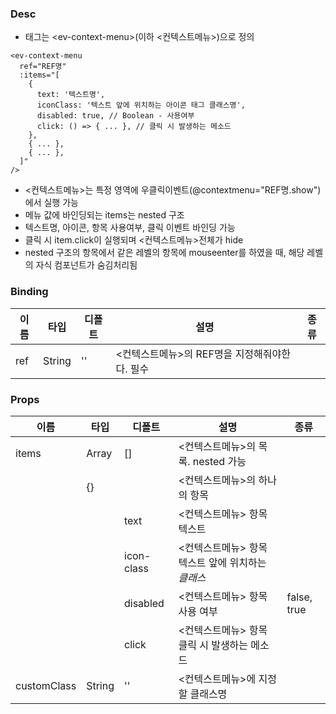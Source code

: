 ### Desc
- 태그는 &lt;ev-context-menu&gt;(이하 <컨텍스트메뉴>)으로 정의

```
<ev-context-menu
  ref="REF명"
  :items="[
    {
      text: '텍스트명',
      iconClass: '텍스트 앞에 위치하는 아이콘 태그 클래스명',
      disabled: true, // Boolean - 사용여부
      click: () => { ... }, // 클릭 시 발생하는 메소드
    },
    { ... },
    { ... },
  ]"
/>
```
- <컨텍스트메뉴>는 특정 영역에 우클릭이벤트(@contextmenu="REF명.show")에서 실행 가능
- 메뉴 값에 바인딩되는 items는 nested 구조
- 텍스트명, 아이콘, 항목 사용여부, 클릭 이벤트 바인딩 가능
- 클릭 시 item.click이 실행되며 <컨텍스트메뉴>전체가 hide
- nested 구조의 항목에서 같은 레벨의 항목에 mouseenter를 하였을 때, 해당 레벨의 자식 컴포넌트가 숨김처리됨


### Binding

| 이름 | 타입 | 디폴트 | 설명 | 종류 |
| --- | ---- | ----- | ---- | --- |
| ref | String | '' | <컨텍스트메뉴>의 REF명을 지정해줘야한다. 필수 | |

### Props

| 이름 | 타입 | 디폴트 | 설명 | 종류 |
| --- | ---- | ----- | ---- | --- |
| items | Array | [] | <컨텍스트메뉴>의 목록. nested 가능 | |
| | {} |  | <컨텍스트메뉴>의 하나의 항목 | |
| | | text | <컨텍스트메뉴> 항목 텍스트 | |
| | | icon-class | <컨텍스트메뉴> 항목 텍스트 앞에 위치하는 <i> 클래스 | |
| | | disabled | <컨텍스트메뉴> 항목 사용 여부 | false, true |
| | | click | <컨텍스트메뉴> 항목 클릭 시 발생하는 메소드 |  |
| customClass | String | '' | <컨텍스트메뉴>에 지정할 클래스명 | |
